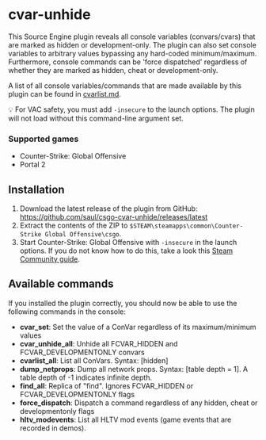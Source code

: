 # cvar-unhide

This Source Engine plugin reveals all console variables (convars/cvars) that are marked as hidden or development-only. The plugin can also set console variables to arbitrary values bypassing any hard-coded minimum/maximum. Furthermore, console commands can be 'force dispatched' regardless of whether they are marked as hidden, cheat or development-only.

A list of all console variables/commands that are made available by this plugin can be found in [cvarlist.md](./cvarlist.md).

💡 For VAC safety, you must add `-insecure` to the launch options. The plugin will not load without this command-line argument set.

### Supported games

- Counter-Strike: Global Offensive
- Portal 2

## Installation

1. Download the latest release of the plugin from GitHub: https://github.com/saul/csgo-cvar-unhide/releases/latest
2. Extract the contents of the ZIP to `$STEAM\steamapps\common\Counter-Strike Global Offensive\csgo`.
3. Start Counter-Strike: Global Offensive with `-insecure` in the launch options. If you do not know how to do this, take a look this [Steam Community guide](https://steamcommunity.com/sharedfiles/filedetails/?id=379782151).

## Available commands

If you installed the plugin correctly, you should now be able to use the following commands in the console:

- **cvar_set**: Set the value of a ConVar regardless of its maximum/minimum values
- **cvar_unhide_all**: Unhide all FCVAR_HIDDEN and FCVAR_DEVELOPMENTONLY convars
- **cvarlist_all**: List all ConVars. Syntax: [hidden]
- **dump_netprops**: Dump all network props. Syntax: [table depth = 1]. A table depth of -1 indicates infinite depth.
- **find_all**: Replica of "find". Ignores FCVAR_HIDDEN or FCVAR_DEVELOPMENTONLY flags
- **force_dispatch**: Dispatch a command regardless of any hidden, cheat or developmentonly flags
- **hltv_modevents**: List all HLTV mod events (game events that are recorded in demos).
